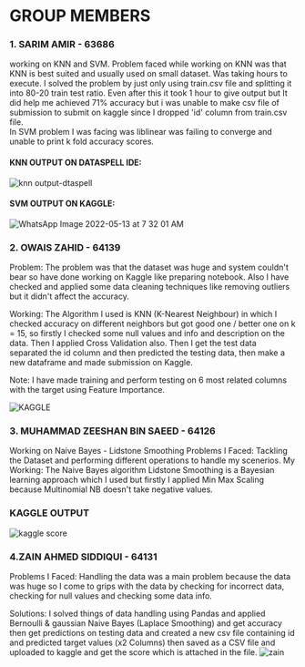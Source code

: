 # GROUP MEMBERS
### 1. SARIM AMIR - 63686 
working on KNN and SVM.
Problem faced while working on KNN  was that KNN is best suited and usually used on small dataset. Was taking hours to execute. I solved the problem by just only using train.csv file and splitting it into 80-20 train test ratio. Even after this it took 1 hour to give output but It did help me achieved 71% accuracy but i was unable to make csv file of submission to submit on kaggle since I dropped 'id' column from train.csv file. \
In SVM problem I was facing was liblinear was failing to converge and unable to print k fold accuracy scores.
#### KNN OUTPUT ON DATASPELL IDE:

![knn output-dtaspell](https://user-images.githubusercontent.com/73839879/168310337-d3578c60-1202-4e3b-bf2a-5475423ffb68.PNG)

#### SVM OUTPUT ON KAGGLE:

![WhatsApp Image 2022-05-13 at 7 32 01 AM](https://user-images.githubusercontent.com/73839879/168313252-9aa10341-73c3-480c-8060-eb5d9a1024ba.jpeg)


### 2. OWAIS ZAHID - 64139
Problem: The problem was that the dataset was huge and system couldn't bear so have done working on Kaggle like preparing notebook. Also I have checked and applied some data cleaning techniques like removing outliers but it didn't affect the accuracy.

Working: The Algorithm I used is KNN (K-Nearest Neighbour) in which I checked accuracy on different neighbors  but got good one / better one on k = 15, so firstly I checked some null values and info and description on the data. 
Then I applied Cross Validation also. 
Then I get the test data separated the id column and then predicted the testing data, then make a new dataframe and made submission on Kaggle.

Note: I have made training and perform testing on 6 most related columns with the target using Feature Importance.

![KAGGLE](https://user-images.githubusercontent.com/62961644/168481303-91a43ffb-8e58-4815-815f-98b23d771140.jpeg)

### 3. MUHAMMAD ZEESHAN BIN SAEED - 64126
Working on Naive Bayes - Lidstone Smoothing
Problems I Faced: Tackling the Dataset and performing different operations to handle my scenerios.
My Working: The  Naive Bayes algorithm Lidstone Smoothing is a Bayesian learning approach which I used but firstly I applied Min Max Scaling because Multinomial NB doesn't take negative values.

### KAGGLE OUTPUT
![kaggle score](https://user-images.githubusercontent.com/57366208/168481482-12766750-d182-4a15-bfe3-591f9f48b081.JPG)


### 4.ZAIN AHMED SIDDIQUI - 64131
Problems I Faced: Handling the data was a main problem because the data was huge so I come to grips with the data by checking for incorrect data, checking for null values and checking some data info.

Solutions: I solved things of data handling using Pandas and applied Bernoulli & gaussian Naive Bayes  (Laplace Smoothing) and get accuracy then get predictions on testing data and created a new csv file containing id and predicted target values (x2 Columns) then saved as a CSV file and uploaded to kaggle and get the score which is attached in the file.
![zain](https://user-images.githubusercontent.com/85029018/168482073-5be6cba2-977f-42b7-9821-d61357a82f22.jpeg)

